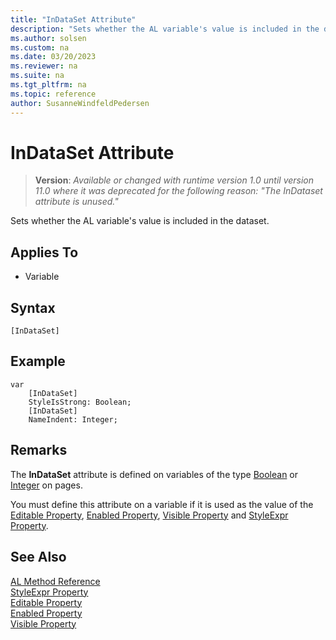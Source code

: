 ```yaml
---
title: "InDataSet Attribute"
description: "Sets whether the AL variable's value is included in the dataset."
ms.author: solsen
ms.custom: na
ms.date: 03/20/2023
ms.reviewer: na
ms.suite: na
ms.tgt_pltfrm: na
ms.topic: reference
author: SusanneWindfeldPedersen
---
```

[//]: # (START>DO_NOT_EDIT)
[//]: # (IMPORTANT:Do not edit any of the content between here and the END>DO_NOT_EDIT.)
[//]: # (Any modifications should be made in the .xml files in the ModernDev repo.)

# InDataSet Attribute
> **Version**: _Available or changed with runtime version 1.0 until version 11.0 where it was deprecated for the following reason: "The InDataset attribute is unused."_

Sets whether the AL variable's value is included in the dataset.


## Applies To

- Variable


## Syntax

```AL
[InDataSet]
```

[//]: # (IMPORTANT: END>DO_NOT_EDIT)

## Example

```al
var
    [InDataSet]
    StyleIsStrong: Boolean;
    [InDataSet]
    NameIndent: Integer;
```

## Remarks

The **InDataSet** attribute is defined on variables of the type [Boolean](../methods-auto/boolean/boolean-data-type.md) or [Integer](../methods-auto/integer/integer-data-type.md) on pages.  

You must define this attribute on a variable if it is used as the value of the [Editable Property](../properties/devenv-editable-property.md), [Enabled Property](../properties/devenv-enabled-property.md), [Visible Property](../properties/devenv-visible-property.md) and [StyleExpr Property](../properties/devenv-styleexpr-property.md).  

## See Also
[AL Method Reference](../methods-auto/library.md)  
[StyleExpr Property](../properties/devenv-styleexpr-property.md)   
[Editable Property](../properties/devenv-editable-property.md)  
[Enabled Property](../properties/devenv-enabled-property.md)  
[Visible Property](../properties/devenv-visible-property.md)